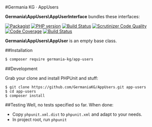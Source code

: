#Germania KG · AppUsers

**Germania\AppUsers\AppUserInterface** bundles these interfaces:

[![Packagist](https://img.shields.io/packagist/v/germania-kg/app-users.svg?style=flat)](https://packagist.org/packages/germania-kg/app-users)
[![PHP version](https://img.shields.io/packagist/php-v/germania-kg/app-users.svg)](https://packagist.org/packages/germania-kg/app-users)
[![Build Status](https://img.shields.io/travis/GermaniaKG/AppUsers.svg?label=Travis%20CI)](https://travis-ci.org/GermaniaKG/AppUsers)
[![Scrutinizer Code Quality](https://scrutinizer-ci.com/g/GermaniaKG/AppUsers/badges/quality-score.png?b=master)](https://scrutinizer-ci.com/g/GermaniaKG/AppUsers/?branch=master)
[![Code Coverage](https://scrutinizer-ci.com/g/GermaniaKG/AppUsers/badges/coverage.png?b=master)](https://scrutinizer-ci.com/g/GermaniaKG/AppUsers/?branch=master)
[![Build Status](https://scrutinizer-ci.com/g/GermaniaKG/AppUsers/badges/build.png?b=master)](https://scrutinizer-ci.com/g/GermaniaKG/AppUsers/build-status/master)



**Germania\AppUsers\AppUser** is an empty base class.


##Installation

```bash
$ composer require germania-kg/app-users
```


##Development

Grab your clone and install PHPUnit and stuff:

```bash:
$ git clone https://github.com/GermaniaKG/AppUsers.git app-users
$ cd app-users
$ composer install
```


##Testing
Well, no tests specified so far. When done:

- Copy `phpunit.xml.dist` to `phpunit.xml` and adapt to your needs.
- In project root, run `phpunit`


